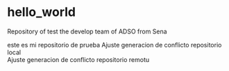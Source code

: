 # hello_world
Repository of test the develop team of ADSO from Sena 

este es mi repositorio de prueba
Ajuste generacion de conflicto repositorio local  
Ajuste generacion de conflicto repositorio remotu
